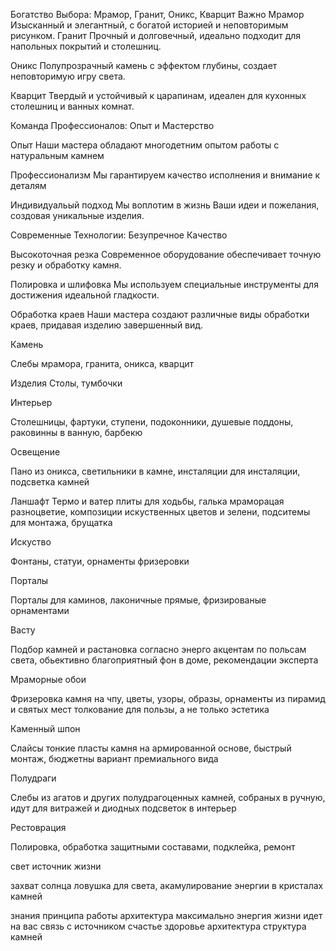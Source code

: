 
Богатство Выбора: Мрамор, Гранит, Оникс, Кварцит Важно
Мрамор
Изысканный и элегантный, с богатой историей и неповторимым рисунком.
Гранит
Прочный и долговечный, идеально подходит для напольных покрытий и столешниц.

Оникс
Полупрозрачный камень с эффектом глубины, создает неповторимую игру света.

Кварцит
Твердый и устойчивый к царапинам, идеален для кухонных столешниц и ванных комнат.

Команда Профессионалов: Опыт и Мастерство

Опыт
Наши мастера обладают многодетним опытом работы с натуральным камнем

Профессионализм
Мы гарантируем качество исполнения и внимание к деталям

Индивидуальый подход
Мы воплотим в жизнь Ваши идеи и пожелания, создовая уникальные изделия.

Современные Технологии: Безупречное Качество

Высокоточная резка
Современное оборудование обеспечивает точную резку и обработку камня.

Полировка и шлифовка
Мы используем специальные инструменты для достижения идеальной гладкости.

Обработка краев
Наши мастера создают различные виды обработки краев, придавая изделию завершенный вид.


Камень

Слебы мрамора, гранита, оникса, кварцит

Изделия
Столы, тумбочки

Интерьер

Столешницы, фартуки, ступени, подоконники, душевые поддоны, раковинны в ванную, барбекю

Освещение

Пано из оникса, светильники в камне, инсталяции для инсталяции, подсветка камней

Ланшафт
Термо и ватер плиты для ходьбы, галька мраморацая разноцветие, композиции искуственных цветов и зелени, подситемы для монтажа, брущатка

Искуство

Фонтаны, статуи, орнаменты фризеровки

Порталы

Порталы для каминов, лаконичные прямые, фризированые орнаментами

Васту

Подбор камней и растановка согласно энерго акцентам по польсам света, обьективно благоприятный фон в доме, рекомендации эксперта

Мраморные обои

Фризеровка камня на чпу, цветы, узоры, образы, орнаменты из пирамид и святых мест толкование для пользы, а не только эстетика

Каменный шпон

Слайсы тонкие пласты камня на армированной основе, быстрый монтаж, бюджетны вариант премиального вида

Полудраги

Слебы из агатов и других полудрагоценных камней, собраных в ручную, идут для витражей и диодных подсветок в интерьер

Рестоврация

Полировка, обработка защитными составами, подклейка, ремонт

свет источник жизни

захват солнца ловушка для света, акамулирование энергии в кристалах камней 

знания принципа работы архитектура
максимально энергия жизни идет на вас 
связь с источником 
счастье здоровье
архитектура структура камней